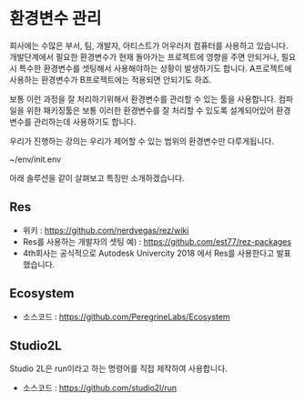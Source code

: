 # 환경변수 관리
회사에는 수많은 부서, 팀, 개발자, 아티스트가 어우러저 컴퓨터를 사용하고 있습니다.
개발단계에서 필요한 환경변수가 현재 돌아가는 프로젝트에 영향을 주면 안되거나, 필요시 특수한 환경변수를 셋팅해서 사용해야하는 상황이 발생하기도 합니다. A프로젝트에 사용하는 환경변수가 B프로젝트에는 적용되면 안되기도 하죠.

보통 이런 과정을 잘 처리하기위해서 환경변수를 관리할 수 있는 툴을 사용합니다.
컴파일을 위한 패키징툴은 보통 이러한 환경변수를 잘 처리할 수 있도록 설계되어있어 환경변수를 관리하는데 사용하기도 합니다.

우리가 진행하는 강의는 우리가 제어할 수 있는 범위의 환경변수만 다루게됩니다.

~/env/init.env

아래 솔루션을 같이 살펴보고 특징만 소개하겠습니다.

## Res
- 위키 : https://github.com/nerdvegas/rez/wiki
- Res를 사용하는 개발자의 셋팅 예) : https://github.com/est77/rez-packages
- 4th회사는 공식적으로 Autodesk Univercity 2018 에서 Res를 사용한다고 발표했습니다.

## Ecosystem
- 소스코드 : https://github.com/PeregrineLabs/Ecosystem

## Studio2L
Studio 2L은 run이라고 하는 명령어를 직접 제작하여 사용합니다.
- 소스코드 : https://github.com/studio2l/run